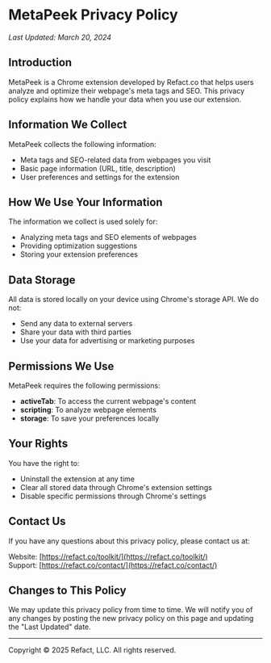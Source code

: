 # MetaPeek Privacy Policy

*Last Updated: March 20, 2024*

## Introduction

MetaPeek is a Chrome extension developed by Refact.co that helps users analyze and optimize their webpage's meta tags and SEO. This privacy policy explains how we handle your data when you use our extension.

## Information We Collect

MetaPeek collects the following information:
- Meta tags and SEO-related data from webpages you visit
- Basic page information (URL, title, description)
- User preferences and settings for the extension

## How We Use Your Information

The information we collect is used solely for:
- Analyzing meta tags and SEO elements of webpages
- Providing optimization suggestions
- Storing your extension preferences

## Data Storage

All data is stored locally on your device using Chrome's storage API. We do not:
- Send any data to external servers
- Share your data with third parties
- Use your data for advertising or marketing purposes

## Permissions We Use

MetaPeek requires the following permissions:
- **activeTab**: To access the current webpage's content
- **scripting**: To analyze webpage elements
- **storage**: To save your preferences locally

## Your Rights

You have the right to:
- Uninstall the extension at any time
- Clear all stored data through Chrome's extension settings
- Disable specific permissions through Chrome's settings

## Contact Us

If you have any questions about this privacy policy, please contact us at:

Website: [https://refact.co/toolkit/](https://refact.co/toolkit/)  
Support: [https://refact.co/contact/](https://refact.co/contact/)

## Changes to This Policy

We may update this privacy policy from time to time. We will notify you of any changes by posting the new privacy policy on this page and updating the "Last Updated" date.

---

Copyright © 2025 Refact, LLC. All rights reserved. 